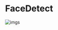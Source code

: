 # FaceDetect

![imgs](https://github.com/user-attachments/assets/0c8b1d46-0d50-41e6-a832-ea2ee8a97ed8)
